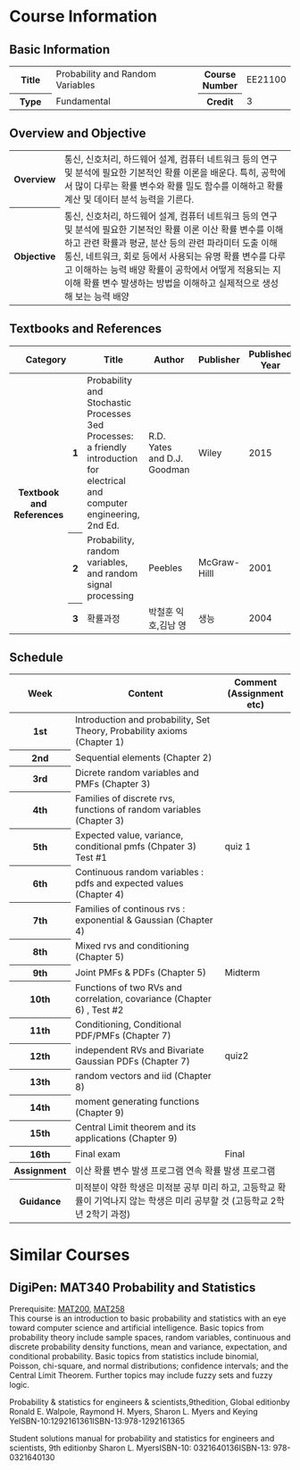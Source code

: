 # Course Information
## Basic Information
<table>
	<colgroup>
		<col width="15%">
		<col>
		<col width="15%">
		<col>
	</colgroup>
	<tbody>				
		<tr>
			<th>Title</th>
			<td>Probability and Random Variables</td>
			<th>Course Number</th>
			<td>EE21100</td>
		</tr>			
		<tr>
			<th>Type</th>
			<td>Fundamental</td>
			<th>Credit</th>
			<td>3</td>
		</tr>
	</tbody>
</table>

## Overview and Objective
<table>
	<colgroup>
		<col width="15%">
		<col>
	</colgroup>
	<tbody>				
		<tr>
			<th>Overview</th>
			<td>통신, 신호처리, 하드웨어 설계, 컴퓨터 네트워크 등의 연구 및 분석에 필요한 기본적인 확률 이론을 배운다. 특히,  공학에서 많이 다루는 확률 변수와 확률 밀도 함수를 이해하고 확률 계산 및 데이터 분석 능력을 기른다. 
</td>
		</tr>			
		<tr>
			<th>Objective</th>
			<td>통신, 신호처리, 하드웨어 설계, 컴퓨터 네트워크 등의 연구 및 분석에 필요한 기본적인 확률 이론 
이산 확률 변수를 이해하고 관련 확률과 평균, 분산 등의 관련 파라미터 도출 이해 
통신, 네트워크, 회로  등에서 사용되는 유명 확률 변수를 다루고 이해하는 능력 배양 
확률이 공학에서 어떻게 적용되는 지 이해 
확률 변수 발생하는 방법을 이해하고 실제적으로 생성해 보는 능력 배양 </td>
		</tr>	
	</tbody>
</table>

## Textbooks and References
<table>
	<colgroup>
		<col width="10%">
		<col width="5%">
		<col>
		<col width="20%">
		<col width="10%">
		<col width="10%">
		<col width="15%">
	</colgroup>			
	<thead>
		<tr>
			<th colspan="2">Category</th>
			<th>Title</th>
			<th>Author</th>
			<th>Publisher</th>
			<th>Published Year</th>
			<th>ISBN</th>
		</tr>
	</thead>
	<tbody>				
		<tr>
			<th rowspan="3">Textbook and References</th>
			<th>1</th>
			<td>Probability and Stochastic Processes 3ed
Processes: a friendly 
introduction for electrical and 
computer engineering, 2nd Ed.</td>
			<td>R.D. Yates 
and D.J. 
Goodman</td>
			<td>Wiley</td>
			<td>2015</td>
			<td>0781118808719</td>
		</tr>
		<tr>
			<th>2</th>
			<td>Probability, random variables, 
and random signal processing</td>
			<td>Peebles</td>
			<td>McGraw-Hilll</td>
			<td>2001</td>
			<td>0073660078</td>
		</tr>
		<tr>
			<th>3</th>
			<td>확률과정</td>
			<td>박철훈
익호,김남
영</td>
			<td>생능</td>
			<td>2004</td>
			<td></td>
		</tr>
	</tbody>
</table>

## Schedule
<table>
	<colgroup>
		<col width="10%">
		<col>
		<col width="25%">
	</colgroup>			
	<thead>
		<tr>
			<th>Week</th>
			<th>Content</th>
			<th>Comment<br>
(Assignment etc)</th>
		</tr>
	</thead>
	<tbody>	
		<tr>
			<th>1st</th>
			<td>Introduction and probability, Set Theory, Probability axioms (Chapter 1)</td>
			<td></td>
		</tr>							
		<tr>
			<th>2nd</th>
			<td>Sequential elements (Chapter 2)</td>
			<td></td>
		</tr>
		<tr>
			<th>3rd</th>
			<td>Dicrete random variables and PMFs (Chapter 3) </td>
			<td></td>
		</tr>
		<tr>
			<th>4th</th>
			<td>Families of discrete rvs, functions of random variables (Chapter 3) </td>
			<td></td>
		</tr>
		<tr>
			<th>5th</th>
			<td>Expected value, variance, conditional pmfs (Chpater 3) Test #1</td>
			<td>quiz 1</td>
		</tr>
		<tr>
			<th>6th</th>
			<td>Continuous random variables : pdfs and expected values (Chapter 4) </td>
			<td></td>
		</tr>
		<tr>
			<th>7th</th>
			<td>Families of continous rvs : exponential &amp; Gaussian (Chapter 4)
</td>
			<td></td>
		</tr>
		<tr>
			<th>8th</th>
			<td>Mixed rvs and conditioning (Chapter 5) </td>
			<td></td>
		</tr>
		<tr>
			<th>9th</th>
			<td>Joint PMFs &amp; PDFs (Chapter 5) </td>
			<td>Midterm</td>
		</tr>
		<tr>
			<th>10th</th>
			<td> Functions of two RVs and correlation, covariance (Chapter 6) , Test #2</td>
			<td></td>
		</tr>
		<tr>
			<th>11th</th>
			<td>Conditioning, Conditional PDF/PMFs (Chapter 7)</td>
			<td></td>
		</tr>
		<tr>
			<th>12th</th>
			<td> independent RVs and Bivariate Gaussian PDFs (Chapter 7)</td>
			<td>quiz2</td>
		</tr>
		<tr>
			<th>13th</th>
			<td>random vectors and iid  (Chapter 8)</td>
			<td></td>
		</tr>
		<tr>
			<th>14th</th>
			<td>moment generating functions (Chapter 9)</td>
			<td></td>
		</tr>
		<tr>
			<th>15th</th>
			<td>Central Limit theorem and its applications  (Chapter 9)</td>
			<td></td>
		</tr>
		<tr>
			<th>16th</th>
			<td>Final exam </td>
			<td>Final</td>
		</tr>												
		<tr>
			<th>Assignment</th>
			<td colspan="2">이산 확률 변수 발생 프로그램 
연속 확률 발생 프로그램</td>
		</tr>
		<tr>
			<th>Guidance</th>
			<td colspan="2">미적분이 약한 학생은 미적분 공부 미리 하고, 
고등학교 확률이 기억나지 않는 학생은 미리 공부할 것   (고등학교 2학년 2학기 과정)</td>
		</tr>
	</tbody>
</table>

# Similar Courses
## DigiPen: MAT340 Probability and Statistics
Prerequisite: [MAT200](https://github.com/Alegruz/Game-AI-Track/tree/master/1_1/AMTH1009_CALCULUS/READMD.md), [MAT258](https://github.com/Alegruz/Game-AI-Track/tree/master/2_1/CSE201_DISCRETE_STRUCTURES/README.md)<br>
This course is an introduction to basic probability and statistics with an eye toward computer science and artificial intelligence. Basic topics from probability theory include sample spaces, random variables, continuous and discrete probability density functions, mean and variance, expectation, and conditional probability. Basic topics from statistics include binomial, Poisson, chi-square, and normal distributions; confidence intervals; and the Central Limit Theorem. Further topics may include fuzzy sets and fuzzy logic.

Probability & statistics for engineers & scientists,9thedition, Global editionby Ronald E. Walpole, Raymond H. Myers, Sharon L. Myers and Keying YeISBN-10:1292161361ISBN-13:978-1292161365

Student solutions manual for probability and statistics for engineers and scientists, 9th editionby Sharon L. MyersISBN-10: 0321640136ISBN-13: 978-0321640130